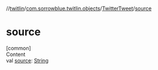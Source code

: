 //[twitlin](../../index.md)/[com.sorrowblue.twitlin.objects](../index.md)/[TwitterTweet](index.md)/[source](source.md)



# source  
[common]  
Content  
val [source](source.md): [String](https://kotlinlang.org/api/latest/jvm/stdlib/kotlin/-string/index.html)  



